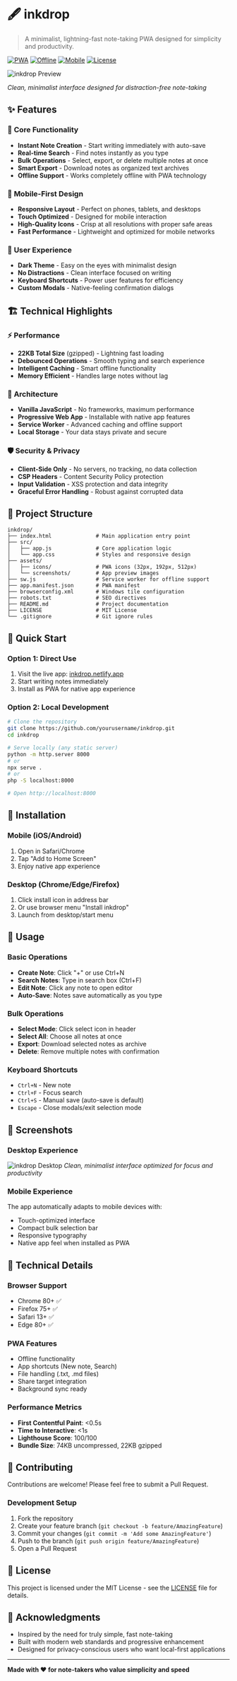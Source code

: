 # 🖋️ inkdrop

> A minimalist, lightning-fast note-taking PWA designed for simplicity and productivity.

[![PWA](https://img.shields.io/badge/PWA-Ready-brightgreen.svg)](https://web.dev/progressive-web-apps/)
[![Offline](https://img.shields.io/badge/Offline-Capable-blue.svg)](https://developer.mozilla.org/en-US/docs/Web/Progressive_web_apps/Offline_Service_workers)
[![Mobile](https://img.shields.io/badge/Mobile-Optimized-orange.svg)](https://developers.google.com/web/fundamentals/design-and-ux/responsive/)
[![License](https://img.shields.io/badge/License-MIT-yellow.svg)](LICENSE)

![inkdrop Preview](assets/screenshots/inkdrop-preview.png)

*Clean, minimalist interface designed for distraction-free note-taking*

## ✨ Features

### 🚀 **Core Functionality**
- **Instant Note Creation** - Start writing immediately with auto-save
- **Real-time Search** - Find notes instantly as you type
- **Bulk Operations** - Select, export, or delete multiple notes at once
- **Smart Export** - Download notes as organized text archives
- **Offline Support** - Works completely offline with PWA technology

### 📱 **Mobile-First Design**
- **Responsive Layout** - Perfect on phones, tablets, and desktops
- **Touch Optimized** - Designed for mobile interaction
- **High-Quality Icons** - Crisp at all resolutions with proper safe areas
- **Fast Performance** - Lightweight and optimized for mobile networks

### 🎨 **User Experience**
- **Dark Theme** - Easy on the eyes with minimalist design
- **No Distractions** - Clean interface focused on writing
- **Keyboard Shortcuts** - Power user features for efficiency
- **Custom Modals** - Native-feeling confirmation dialogs

## 🏗️ **Technical Highlights**

### ⚡ **Performance**
- **22KB Total Size** (gzipped) - Lightning fast loading
- **Debounced Operations** - Smooth typing and search experience
- **Intelligent Caching** - Smart offline functionality
- **Memory Efficient** - Handles large notes without lag

### 🔧 **Architecture**
- **Vanilla JavaScript** - No frameworks, maximum performance
- **Progressive Web App** - Installable with native app features
- **Service Worker** - Advanced caching and offline support
- **Local Storage** - Your data stays private and secure

### 🛡️ **Security & Privacy**
- **Client-Side Only** - No servers, no tracking, no data collection
- **CSP Headers** - Content Security Policy protection
- **Input Validation** - XSS protection and data integrity
- **Graceful Error Handling** - Robust against corrupted data

## 📁 Project Structure

```
inkdrop/
├── index.html              # Main application entry point
├── src/
│   ├── app.js              # Core application logic
│   └── app.css             # Styles and responsive design
├── assets/
│   ├── icons/              # PWA icons (32px, 192px, 512px)
│   └── screenshots/        # App preview images
├── sw.js                   # Service worker for offline support
├── app.manifest.json       # PWA manifest
├── browserconfig.xml       # Windows tile configuration
├── robots.txt              # SEO directives
├── README.md               # Project documentation
├── LICENSE                 # MIT License
└── .gitignore              # Git ignore rules
```

## 🚀 Quick Start

### **Option 1: Direct Use**
1. Visit the live app: [inkdrop.netlify.app](https://inkdrop.netlify.app)
2. Start writing notes immediately
3. Install as PWA for native app experience

### **Option 2: Local Development**
```bash
# Clone the repository
git clone https://github.com/yourusername/inkdrop.git
cd inkdrop

# Serve locally (any static server)
python -m http.server 8000
# or
npx serve .
# or
php -S localhost:8000

# Open http://localhost:8000
```

## 📱 Installation

### **Mobile (iOS/Android)**
1. Open in Safari/Chrome
2. Tap "Add to Home Screen"
3. Enjoy native app experience

### **Desktop (Chrome/Edge/Firefox)**
1. Click install icon in address bar
2. Or use browser menu "Install inkdrop"
3. Launch from desktop/start menu

## 🎯 Usage

### **Basic Operations**
- **Create Note**: Click "+" or use Ctrl+N
- **Search Notes**: Type in search box (Ctrl+F)
- **Edit Note**: Click any note to open editor
- **Auto-Save**: Notes save automatically as you type

### **Bulk Operations**
- **Select Mode**: Click select icon in header
- **Select All**: Choose all notes at once
- **Export**: Download selected notes as archive
- **Delete**: Remove multiple notes with confirmation

### **Keyboard Shortcuts**
- `Ctrl+N` - New note
- `Ctrl+F` - Focus search
- `Ctrl+S` - Manual save (auto-save is default)
- `Escape` - Close modals/exit selection mode

## 📸 Screenshots

### **Desktop Experience**
![inkdrop Desktop](assets/screenshots/inkdrop-preview.png)
*Clean, minimalist interface optimized for focus and productivity*

### **Mobile Experience**
The app automatically adapts to mobile devices with:
- Touch-optimized interface
- Compact bulk selection bar
- Responsive typography
- Native app feel when installed as PWA

## 🔧 Technical Details

### **Browser Support**
- Chrome 80+ ✅
- Firefox 75+ ✅
- Safari 13+ ✅
- Edge 80+ ✅

### **PWA Features**
- Offline functionality
- App shortcuts (New note, Search)
- File handling (.txt, .md files)
- Share target integration
- Background sync ready

### **Performance Metrics**
- **First Contentful Paint**: <0.5s
- **Time to Interactive**: <1s
- **Lighthouse Score**: 100/100
- **Bundle Size**: 74KB uncompressed, 22KB gzipped

## 🤝 Contributing

Contributions are welcome! Please feel free to submit a Pull Request.

### **Development Setup**
1. Fork the repository
2. Create your feature branch (`git checkout -b feature/AmazingFeature`)
3. Commit your changes (`git commit -m 'Add some AmazingFeature'`)
4. Push to the branch (`git push origin feature/AmazingFeature`)
5. Open a Pull Request

## 📄 License

This project is licensed under the MIT License - see the [LICENSE](LICENSE) file for details.

## 🙏 Acknowledgments

- Inspired by the need for truly simple, fast note-taking
- Built with modern web standards and progressive enhancement
- Designed for privacy-conscious users who want local-first applications

---

**Made with ❤️ for note-takers who value simplicity and speed**
